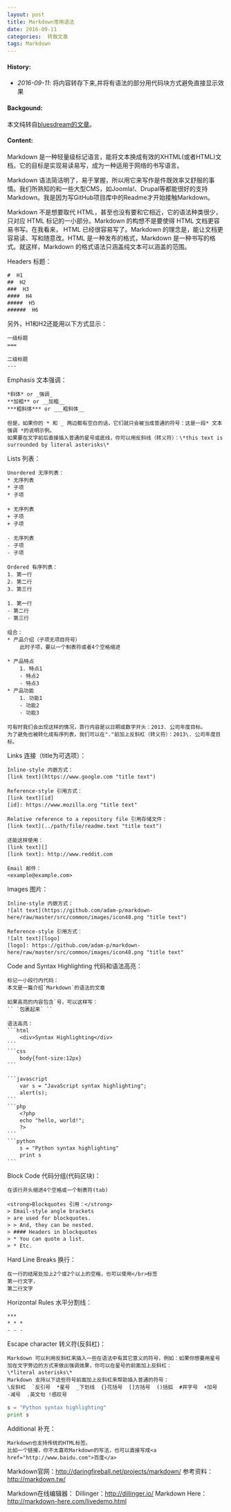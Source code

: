 ```yaml
---
layout: post
title: Markdown常用语法 
date: 2016-09-11
categories:  转载文章
tags: Markdown
---
```

#### <strong>History:</strong>
* <em>2016-09-11</em>: 将内容转存下来,并将有语法的部分用代码块方式避免直接显示效果</br>

#### <strong>Backgound:</strong>
本文纯转自[bluesdream的文章](http://www.bluesdream.com/blog/markdown-cheatsheet-syntax-manual.html)。


#### <strong>Content:</strong>
Markdown 是一种轻量级标记语言，能将文本换成有效的XHTML(或者HTML)文档，它的目标是实现易读易写，成为一种适用于网络的书写语言。

Markdown 语法简洁明了，易于掌握，所以用它来写作是件既效率又舒服的事情。我们所熟知的和一些大型CMS，如Joomla!、Drupal等都能很好的支持Markdown。我是因为写GitHub项目库中的Readme才开始接触Markdown。

Markdown 不是想要取代 HTML，甚至也没有要和它相近，它的语法种类很少，只对应 HTML 标记的一小部分。Markdown 的构想不是要使得 HTML 文档更容易书写。在我看来， HTML 已经很容易写了。Markdown 的理念是，能让文档更容易读、写和随意改。HTML 是一种发布的格式，Markdown 是一种书写的格式。就这样，Markdown 的格式语法只涵盖纯文本可以涵盖的范围。

Headers 标题：

    #  H1
    ##  H2
    ###  H3
    ####  H4
    #####  H5
    ######  H6

另外，H1和H2还能用以下方式显示：

    一级标题
    ===

    二级标题
    ---

Emphasis 文本强调：

    *斜体* or _强调_
    **加粗** or __加粗__
    ***粗斜体*** or ___粗斜体__

    但是，如果你的 * 和 _ 两边都有空白的话，它们就只会被当成普通的符号：这是一段* 文本强调 *的说明示例。
    如果要在文字前后直接插入普通的星号或底线，你可以用反斜线（转义符）：\*this text is surrounded by literal asterisks\*

Lists 列表：

    Unordered 无序列表：
    * 无序列表
    * 子项
    * 子项

    + 无序列表
    + 子项
    + 子项

    - 无序列表
    - 子项
    - 子项

    Ordered 有序列表：
    1. 第一行
    2. 第二行
    3. 第三行

    1. 第一行
    - 第二行
    - 第三行

    组合：
    * 产品介绍（子项无项目符号）
        此时子项，要以一个制表符或者4个空格缩进

    * 产品特点
        1. 特点1
        - 特点2
        - 特点3
    * 产品功能
        1. 功能1
        - 功能2
        - 功能3

    可有时我们会出现这样的情况，首行内容是以日期或数字开头：2013. 公司年度目标。
    为了避免也被转化成有序列表，我们可以在"."前加上反斜杠（转义符）：2013\. 公司年度目标。

Links 连接（title为可选项）：

    Inline-style 内嵌方式：
    [link text](https://www.google.com "title text")

    Reference-style 引用方式：
    [link text][id]
    [id]: https://www.mozilla.org "title text"

    Relative reference to a repository file 引用存储文件：
    [link text](../path/file/readme.text "title text")

    还能这样使用：
    [link text][]
    [link text]: http://www.reddit.com

    Email 邮件：
    <example@example.com>

Images 图片：

    Inline-style 内嵌方式：
    ![alt text](https://github.com/adam-p/markdown-here/raw/master/src/common/images/icon48.png "title text")

    Reference-style 引用方式：
    ![alt text][logo]
    [logo]: https://github.com/adam-p/markdown-here/raw/master/src/common/images/icon48.png "title text"

Code and Syntax Highlighting 代码和语法高亮：

    标记一小段行内代码：
    本文是一篇介绍`Markdown`的语法的文章

    如果高亮的内容包含`号，可以这样写：
    `` `包裹起来` ``

    语法高亮：
    ```html
        <div>Syntax Highlighting</div>
    ```
    ```css
        body{font-size:12px}
    ```

    ```javascript
        var s = "JavaScript syntax highlighting";
        alert(s);
    ```
    ```php
        <?php
        echo "hello, world!";
        ?>
    ```
    ```python
        s = "Python syntax highlighting"
        print s
    ```

Block Code 代码分组(代码区块)：

    在该行开头缩进4个空格或一个制表符(tab)

    <strong>Blockquotes 引用：</strong>
    > Email-style angle brackets
    > are used for blockquotes.
    > > And, they can be nested.
    > #### Headers in blockquotes
    > * You can quote a list.
    > * Etc.

Hard Line Breaks 换行：

    在一行的结尾处加上2个或2个以上的空格，也可以使用</br>标签
    第一行文字，
    第二行文字

Horizontal Rules 水平分割线：

    ***
    * * *
    - - -

Escape character 转义符(反斜杠)：

    Markdown 可以利用反斜杠来插入一些在语法中有其它意义的符号，例如：如果你想要用星号加在文字旁边的方式来做出强调效果，你可以在星号的前面加上反斜杠：
    \*literal asterisks\*
    Markdown 支持以下这些符号前面加上反斜杠来帮助插入普通的符号：
    \反斜杠  `反引号  *星号  _下划线  {}花括号  []方括号  ()括弧  #井字号  +加号  -减号  .英文句 !感叹号

``` python
s = "Python syntax highlighting"
print s
```

Additional 补充：

    Markdown也支持传统的HTML标签。
    比如一个链接，你不太喜欢Markdown的写法，也可以直接写成<a href="http://www.baidu.com">百度</a>

Markdown官网：http://daringfireball.net/projects/markdown/
参考资料：http://markdown.tw/

Markdown在线编辑器：
Dillinger：http://dillinger.io/
Markdown Here：http://markdown-here.com/livedemo.html
